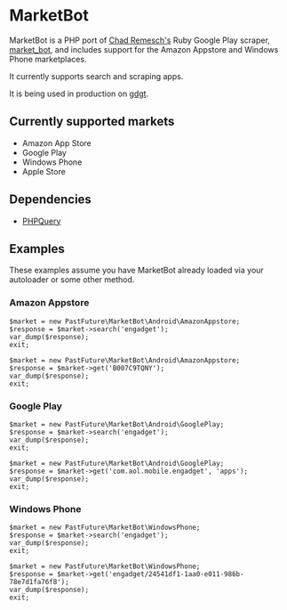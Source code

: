 # MarketBot

MarketBot is a PHP port of [Chad Remesch's](https://github.com/chadrem) Ruby Google Play scraper, [market_bot](https://github.com/chadrem/market_bot), and includes support for the Amazon Appstore and Windows Phone marketplaces.

It currently supports search and scraping apps.

It is being used in production on [gdgt](http://gdgt.com).

## Currently supported markets

* Amazon App Store
* Google Play
* Windows Phone
* Apple Store

## Dependencies

* [PHPQuery](http://code.google.com/p/phpquery/)

## Examples

These examples assume you have MarketBot already loaded via your autoloader or some other method.

### Amazon Appstore
    $market = new PastFuture\MarketBot\Android\AmazonAppstore;
    $response = $market->search('engadget');
    var_dump($response);
    exit;

    $market = new PastFuture\MarketBot\Android\AmazonAppstore;
    $response = $market->get('B007C9TQNY');
    var_dump($response);
    exit;

### Google Play
    $market = new PastFuture\MarketBot\Android\GooglePlay;
    $response = $market->search('engadget');
    var_dump($response);
    exit;

    $market = new PastFuture\MarketBot\Android\GooglePlay;
    $response = $market->get('com.aol.mobile.engadget', 'apps');
    var_dump($response);
    exit;

### Windows Phone
    $market = new PastFuture\MarketBot\WindowsPhone;
    $response = $market->search('engadget');
    var_dump($response);
    exit;

    $market = new PastFuture\MarketBot\WindowsPhone;
    $response = $market->get('engadget/24541df1-1aa0-e011-986b-78e7d1fa76f8');
    var_dump($response);
    exit;


